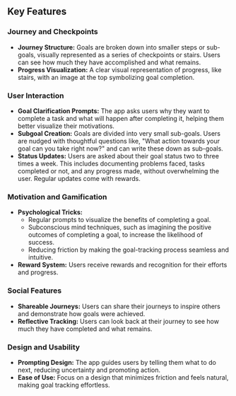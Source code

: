 ## Key Features

### Journey and Checkpoints
- **Journey Structure:** Goals are broken down into smaller steps or sub-goals, visually represented as a series of checkpoints or stairs. Users can see how much they have accomplished and what remains.
- **Progress Visualization:** A clear visual representation of progress, like stairs, with an image at the top symbolizing goal completion.

### User Interaction
- **Goal Clarification Prompts:** The app asks users why they want to complete a task and what will happen after completing it, helping them better visualize their motivations.
- **Subgoal Creation:** Goals are divided into very small sub-goals. Users are nudged with thoughtful questions like, "What action towards your goal can you take right now?" and can write these down as sub-goals.
- **Status Updates:** Users are asked about their goal status two to three times a week. This includes documenting problems faced, tasks completed or not, and any progress made, without overwhelming the user. Regular updates come with rewards.

### Motivation and Gamification
- **Psychological Tricks:** 
    - Regular prompts to visualize the benefits of completing a goal.
    - Subconscious mind techniques, such as imagining the positive outcomes of completing a goal, to increase the likelihood of success.
    - Reducing friction by making the goal-tracking process seamless and intuitive.
- **Reward System:** Users receive rewards and recognition for their efforts and progress.

### Social Features
- **Shareable Journeys:** Users can share their journeys to inspire others and demonstrate how goals were achieved.
- **Reflective Tracking:** Users can look back at their journey to see how much they have completed and what remains.

### Design and Usability
- **Prompting Design:** The app guides users by telling them what to do next, reducing uncertainty and promoting action.
- **Ease of Use:** Focus on a design that minimizes friction and feels natural, making goal tracking effortless.